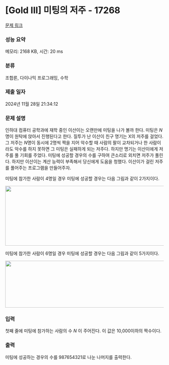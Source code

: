 # [Gold III] 미팅의 저주 - 17268 

[문제 링크](https://www.acmicpc.net/problem/17268) 

### 성능 요약

메모리: 2168 KB, 시간: 20 ms

### 분류

조합론, 다이나믹 프로그래밍, 수학

### 제출 일자

2024년 11월 28일 21:34:12

### 문제 설명

<p>인하대 컴퓨터 공학과에 재학 중인 이산이는 오랜만에 미팅을 나가 볼까 한다. 미팅은 <em>N</em>명이 원탁에 앉아서 진행된다고 한다. 질투가 난 이산이 친구 명기는 X의 저주를 걸었다. 그 저주는 <em>N</em>명이 동시에 2명씩 짝을 지어 악수할 때 사람의 팔이 교차되거나 한 사람이라도 악수를 하지 못하면 그 미팅은 실패하게 되는 저주다. 하지만 명기는 이산이에게 저주를 풀 기회를 주었다. 미팅에 성공할 경우의 수를 구하여 큰소리로 외치면 저주가 풀린다. 하지만 이산이는 계산 능력이 부족해서 당신에게 도움을 청했다. 이산이가 걸린 저주를 풀어주는 프로그램을 만들어주자.</p>

<p>미팅에 참가한 사람이 4명일 경우 미팅에 성공할 경우는 다음 그림과 같이 2가지이다.</p>

<p style="text-align: center;"><img alt="" src="" style="height: 190px; width: 700px;"></p>

<p>미팅에 참가한 사람이 6명일 경우 미팅에 성공할 경우는 다음 그림과 같이 5가지이다.</p>

<p style="text-align: center;"><img alt="" src="" style="width: 700px; height: 149px;"></p>

### 입력 

 <p>첫째 줄에 미팅에 참가하는 사람의 수 <em>N </em>이 주어진다. 이 값은 10,000이하의 짝수이다.</p>

### 출력 

 <p>미팅에 성공하는 경우의 수를 987654321로 나눈 나머지를 출력한다.</p>

